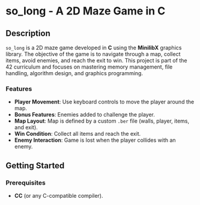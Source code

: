 # so_long - A 2D Maze Game in C

## Description

`so_long` is a 2D maze game developed in **C** using the **MinilibX** graphics library. The objective of the game is to navigate through a map, collect items, avoid enemies, and reach the exit to win. This project is part of the 42 curriculum and focuses on mastering memory management, file handling, algorithm design, and graphics programming.

### Features
- **Player Movement**: Use keyboard controls to move the player around the map.
- **Bonus Features**: Enemies added to challenge the player.
- **Map Layout**: Map is defined by a custom `.ber` file (walls, player, items, and exit).
- **Win Condition**: Collect all items and reach the exit.
- **Enemy Interaction**: Game is lost when the player collides with an enemy.

## Getting Started

### Prerequisites
- **CC** (or any C-compatible compiler).
